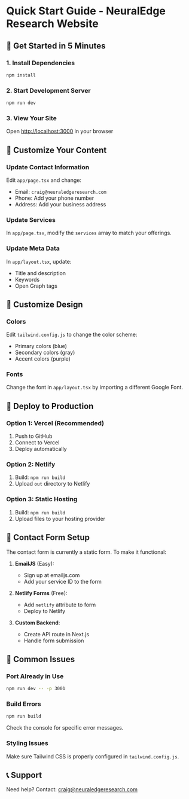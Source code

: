 # Quick Start Guide - NeuralEdge Research Website

## 🚀 Get Started in 5 Minutes

### 1. Install Dependencies
```bash
npm install
```

### 2. Start Development Server
```bash
npm run dev
```

### 3. View Your Site
Open [http://localhost:3000](http://localhost:3000) in your browser

## 📝 Customize Your Content

### Update Contact Information
Edit `app/page.tsx` and change:
- Email: `craig@neuraledgeresearch.com`
- Phone: Add your phone number
- Address: Add your business address

### Update Services
In `app/page.tsx`, modify the `services` array to match your offerings.

### Update Meta Data
In `app/layout.tsx`, update:
- Title and description
- Keywords
- Open Graph tags

## 🎨 Customize Design

### Colors
Edit `tailwind.config.js` to change the color scheme:
- Primary colors (blue)
- Secondary colors (gray)
- Accent colors (purple)

### Fonts
Change the font in `app/layout.tsx` by importing a different Google Font.

## 🚀 Deploy to Production

### Option 1: Vercel (Recommended)
1. Push to GitHub
2. Connect to Vercel
3. Deploy automatically

### Option 2: Netlify
1. Build: `npm run build`
2. Upload `out` directory to Netlify

### Option 3: Static Hosting
1. Build: `npm run build`
2. Upload files to your hosting provider

## 📧 Contact Form Setup

The contact form is currently a static form. To make it functional:

1. **EmailJS** (Easy):
   - Sign up at emailjs.com
   - Add your service ID to the form

2. **Netlify Forms** (Free):
   - Add `netlify` attribute to form
   - Deploy to Netlify

3. **Custom Backend**:
   - Create API route in Next.js
   - Handle form submission

## 🔧 Common Issues

### Port Already in Use
```bash
npm run dev -- -p 3001
```

### Build Errors
```bash
npm run build
```
Check the console for specific error messages.

### Styling Issues
Make sure Tailwind CSS is properly configured in `tailwind.config.js`.

## 📞 Support

Need help? Contact: craig@neuraledgeresearch.com 